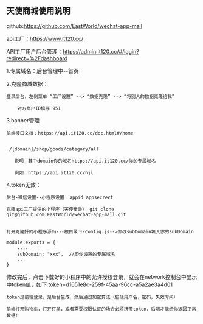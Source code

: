 ## 天使商城使用说明

  github:https://github.com/EastWorld/wechat-app-mall

  api工厂：https://www.it120.cc/

  API工厂用户后台管理：https://admin.it120.cc/#/login?redirect=%2Fdashboard

1.专属域名：后台管理中--首页

 2.克隆商城数据：
 
    登录后台，左侧菜单 “工厂设置” --> “数据克隆” --> “将别人的数据克隆给我”

        对方商户ID填写 951

 3.banner管理


    前端接口文档：https://api.it120.cc/doc.html#/home

 
     /{domain}/shop/goods/category/all

       说明：其中domain你的域名https://api.it120.cc/你的专属域名

       例如：https://api.it120.cc/hjl


 4.token无效：

    后台-微信设置--小程序设置  appid appsecrect

    克隆api工厂提供的小程序（天使童装） git clone git@github.com:EastWorld/wechat-app-mall.git


    打开克隆好的小程序源码---根目录下-config.js-->修改subDomain填入你的subDomain

    module.exports = {
        ....
        subDomain: "xxx",  //即你设置的专属域名
        ...
    }


   修改完后，点击下载好的小程序中的允许授权登录，就会在network控制台中显示中token值，如下
      token=d1651e8c-259f-45aa-96cc-a5a2ae3a4d01  

    token是前端登录，是后台生成，然后通过加密算法（包括用户名，密码，失效时间）

    前端打开购物车，打开订单，或者需要权限认证的场合必须携带token，后端才能给你返回正常数据!